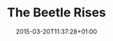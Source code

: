 ---
clipterms:
- Color Film
commentary: ''
date: '2015-03-20T11:37:28+01:00'
director_first: Segundo
director_last: De Chomon
film: Golden Beetle, The
length: '1:06'
quicktime: the_beetle_rises.mov
source: 2002 Kino Int. Corp.
title: The Beetle Rises
year: '1907'
---